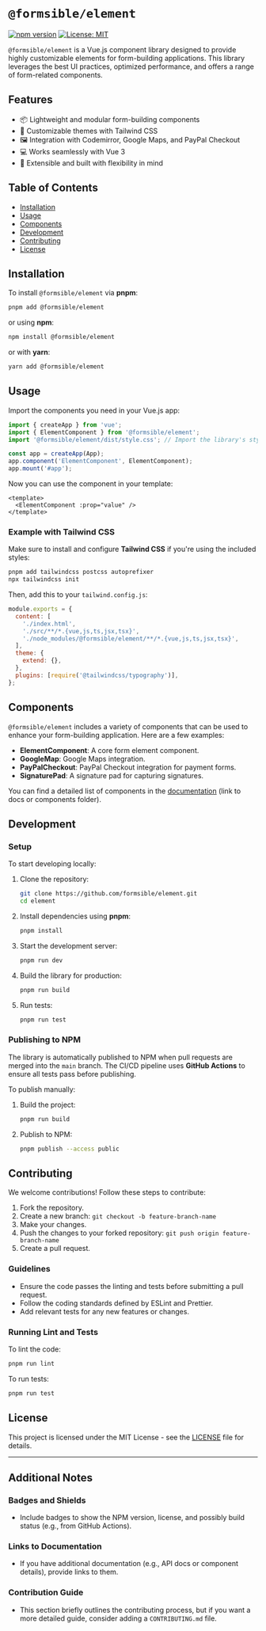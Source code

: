 # `@formsible/element`

[![npm version](https://badge.fury.io/js/%40formsible%2Felement.svg)](https://badge.fury.io/js/%40formsible%2Felement)
[![License: MIT](https://img.shields.io/badge/License-MIT-yellow.svg)](https://opensource.org/licenses/MIT)

`@formsible/element` is a Vue.js component library designed to provide highly customizable elements for form-building applications. This library leverages the best UI practices, optimized performance, and offers a range of form-related components.

## Features

- 📦 Lightweight and modular form-building components
- 🎨 Customizable themes with Tailwind CSS
- 🖼️ Integration with Codemirror, Google Maps, and PayPal Checkout
- 💻 Works seamlessly with Vue 3
- 🔌 Extensible and built with flexibility in mind

## Table of Contents

- [Installation](#installation)
- [Usage](#usage)
- [Components](#components)
- [Development](#development)
- [Contributing](#contributing)
- [License](#license)

## Installation

To install `@formsible/element` via **pnpm**:

```bash
pnpm add @formsible/element
```

or using **npm**:

```bash
npm install @formsible/element
```

or with **yarn**:

```bash
yarn add @formsible/element
```

## Usage

Import the components you need in your Vue.js app:

```javascript
import { createApp } from 'vue';
import { ElementComponent } from '@formsible/element';
import '@formsible/element/dist/style.css'; // Import the library's styles

const app = createApp(App);
app.component('ElementComponent', ElementComponent);
app.mount('#app');
```

Now you can use the component in your template:

```vue
<template>
  <ElementComponent :prop="value" />
</template>
```

### Example with Tailwind CSS

Make sure to install and configure **Tailwind CSS** if you're using the included styles:

```bash
pnpm add tailwindcss postcss autoprefixer
npx tailwindcss init
```

Then, add this to your `tailwind.config.js`:

```javascript
module.exports = {
  content: [
    './index.html',
    './src/**/*.{vue,js,ts,jsx,tsx}',
    './node_modules/@formsible/element/**/*.{vue,js,ts,jsx,tsx}',
  ],
  theme: {
    extend: {},
  },
  plugins: [require('@tailwindcss/typography')],
};
```

## Components

`@formsible/element` includes a variety of components that can be used to enhance your form-building application. Here are a few examples:

- **ElementComponent**: A core form element component.
- **GoogleMap**: Google Maps integration.
- **PayPalCheckout**: PayPal Checkout integration for payment forms.
- **SignaturePad**: A signature pad for capturing signatures.

You can find a detailed list of components in the [documentation](#) (link to docs or components folder).

## Development

### Setup

To start developing locally:

1. Clone the repository:
   ```bash
   git clone https://github.com/formsible/element.git
   cd element
   ```

2. Install dependencies using **pnpm**:
   ```bash
   pnpm install
   ```

3. Start the development server:
   ```bash
   pnpm run dev
   ```

4. Build the library for production:
   ```bash
   pnpm run build
   ```

5. Run tests:
   ```bash
   pnpm run test
   ```

### Publishing to NPM

The library is automatically published to NPM when pull requests are merged into the `main` branch. The CI/CD pipeline uses **GitHub Actions** to ensure all tests pass before publishing.

To publish manually:

1. Build the project:
   ```bash
   pnpm run build
   ```

2. Publish to NPM:
   ```bash
   pnpm publish --access public
   ```

## Contributing

We welcome contributions! Follow these steps to contribute:

1. Fork the repository.
2. Create a new branch: `git checkout -b feature-branch-name`
3. Make your changes.
4. Push the changes to your forked repository: `git push origin feature-branch-name`
5. Create a pull request.

### Guidelines

- Ensure the code passes the linting and tests before submitting a pull request.
- Follow the coding standards defined by ESLint and Prettier.
- Add relevant tests for any new features or changes.

### Running Lint and Tests

To lint the code:

```bash
pnpm run lint
```

To run tests:

```bash
pnpm run test
```

## License

This project is licensed under the MIT License - see the [LICENSE](LICENSE) file for details.

---

## Additional Notes

### Badges and Shields
- Include badges to show the NPM version, license, and possibly build status (e.g., from GitHub Actions).

### Links to Documentation
- If you have additional documentation (e.g., API docs or component details), provide links to them.

### Contribution Guide
- This section briefly outlines the contributing process, but if you want a more detailed guide, consider adding a `CONTRIBUTING.md` file.
